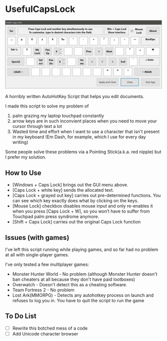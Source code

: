 # UsefulCapsLock
![Gui](/Desc.jpg)

A horribly written AutoHotKey Script that helps you edit documents.

I made this script to solve my problem of
1. palm grazing my laptop touchpad constantly
2. arrow keys are in such inconvient places when you need to move your cursor through text a lot
3. Wasted time and effort when I want to use a character that isn't present in my keyboard (Em Dash, for example, which I use for every day writing)

Some people solve these problems via a Pointing Stick(a.k.a. red nipple) but I prefer my solution.

## How to Use
* [Windows + Caps Lock] brings out the GUI menu above. 
* [Caps Lock + white key] sends the allocated text.
* [Caps Lock + grayed out key] carries out pre-determined functions. You can see which key exactly does what by clicking on the keys.
* [Mouse Lock] checkbox disables mouse input and only re-enables it when you press [Caps Lock + W], so you won’t have to suffer from Touchpad palm press syndrome anymore.
* [Shift + Caps Lock] carries out the original Caps Lock function

## Issues (with games)
I've left this script running while playing games, and so far had no problem at all with single-player games.

I've only tested a few multiplayer games:
* Monster Hunter World - No problem (although Monster Hunter doesn't ban cheaters at all because they don't have paid lootboxes)
* Overwatch - Doesn't detect this as a cheating software.
* Team Fortress 2 - No problem
* Lost Ark(MMORPG) - Detects any autohotkey process on launch and refuses to log you in. You have to quit the script to run the game

## To Do List
- [ ] Rewrite this botched mess of a code
- [ ] Add Unicode character browser
